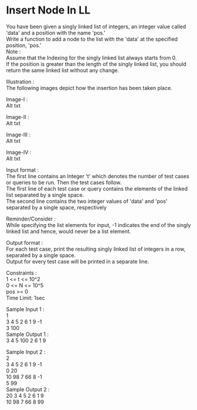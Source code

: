 # Insert Node In LL




You have been given a singly linked list of integers, an integer value called 'data' and a position with the name 'pos.'            
 Write a function to add a node to the list with the 'data' at the specified position, 'pos.'            
Note :             
Assume that the Indexing for the singly linked list always starts from 0.            
If the position is greater than the length of the singly linked list, you should return the same linked list without any change.             

Illustration :          
The following images depict how the insertion has been taken place.       

Image-I :        
Alt txt        

Image-II :         
Alt txt   

Image-III :         
Alt txt       

Image-IV :             
Alt txt          

Input format :           
The first line contains an Integer 't' which denotes the number of test cases or queries to be run. Then the test cases follow.           
The first line of each test case or query contains the elements of the linked list separated by a single space.             
The second line contains the two integer values of 'data' and 'pos' separated by a single space, respectively            

Reminder/Consider :       
While specifying the list elements for input, -1 indicates the end of the singly linked list and hence, would never be a list element.            

Output format :          
For each test case, print the resulting singly linked list of integers in a row, separated by a single space.             
Output for every test case will be printed in a separate line.                 
 
Constraints :            
1 <= t <= 10^2           
0 <= N <= 10^5         
pos >= 0            
Time Limit: 1sec        

Sample Input 1 :         
1               
3 4 5 2 6 1 9 -1          
3 100               
Sample Output 1 :            
3 4 5 100 2 6 1 9            

Sample Input 2 :          
2               
3 4 5 2 6 1 9 -1          
0 20           
10 98 7 66 8 -1              
5 99           
Sample Output 2 :            
20 3 4 5 2 6 1 9            
10 98 7 66 8 99            
